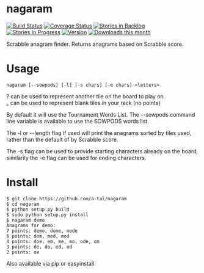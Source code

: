 nagaram
=======

[![Build Status](https://travis-ci.org/a-tal/nagaram.png?branch=master)](https://travis-ci.org/a-tal/nagaram)
[![Coverage Status](https://coveralls.io/repos/a-tal/nagaram/badge.png?branch=master)](https://coveralls.io/r/a-tal/nagaram?branch=master)
[![Stories in Backlog](https://badge.waffle.io/a-tal/nagaram.png?label=ready&title=Backlog)](https://waffle.io/a-tal/nagaram)
[![Stories In Progress](https://badge.waffle.io/a-tal/nagaram.png?label=ready&title=In+Progress)](https://waffle.io/a-tal/nagaram)
[![Version](https://pypip.in/v/nagaram/badge.png)](https://pypi.python.org/pypi/nagaram/)
[![Downloads this month](https://pypip.in/d/nagaram/badge.png)](https://pypi.python.org/pypi/nagaram/)

Scrabble anagram finder. Returns anagrams based on Scrabble score.

Usage
======

    nagaram [--sowpods] [-l] [-s chars] [-e chars] <letters>

? can be used to represent another tile on the board to play on  
_ can be used to represent blank tiles in your rack (no points)

By default it will use the Tournament Words List. The --sowpods command line
variable is available to use the SOWPODS words list.

The -l or --length flag if used will print the anagrams sorted by tiles used,
rather than the default of by Scrabble score.

The -s flag can be used to provide starting characters already on the board,
similarily the -e flag can be used for ending characters.


Install
=======

    $ git clone https://github.com/a-tal/nagaram
    $ cd nagaram
    $ python setup.py build
    $ sudo python setup.py install
    $ nagaram demo
    Anagrams for demo:
    7 points: demo, dome, mode
    6 points: dom, med, mod
    4 points: doe, em, me, mo, ode, om
    3 points: de, do, ed, od
    2 points: oe

Also available via pip or easyinstall.
